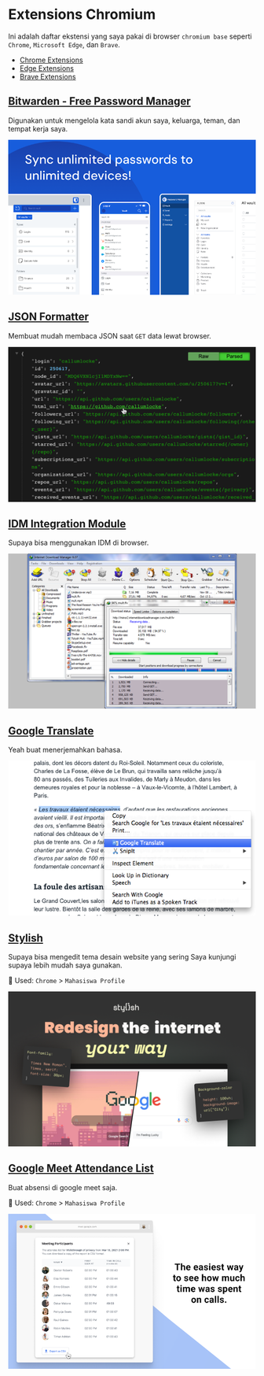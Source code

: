# Extensions Chromium

Ini adalah daftar ekstensi yang saya pakai di browser `chromium base` seperti `Chrome`, `Microsoft Edge`, dan `Brave`.
- [Chrome Extensions](chrome://extensions/)
- [Edge Extensions](edge://extensions/)
- [Brave Extensions](brave://extensions/)
## [Bitwarden - Free Password Manager](https://chromewebstore.google.com/detail/bitwarden-pengelola-sandi/nngceckbapebfimnlniiiahkandclblb)

Digunakan untuk mengelola kata sandi akun saya, keluarga, teman, dan tempat kerja saya.

![Bitwarden](attachments/bitwarden.png)

## [JSON Formatter](https://chromewebstore.google.com/detail/json-formatter/bcjindcccaagfpapjjmafapmmgkkhgoa)

Membuat mudah membaca JSON saat `GET` data lewat browser. 

![JSON Formatter](attachments/json-formatter.png)

## [IDM Integration Module](https://chromewebstore.google.com/detail/idm-integration-module/ngpampappnmepgilojfohadhhmbhlaek)

Supaya bisa menggunakan IDM di browser.

![IDM Integration Module](attachments/idm.png)


## [Google Translate](https://chromewebstore.google.com/detail/google-terjemahan/aapbdbdomjkkjkaonfhkkikfgjllcleb)

Yeah buat menerjemahkan bahasa.

![Google Translate](attachments/google-translate.png)

## [Stylish](https://chromewebstore.google.com/detail/stylish-custom-themes-for/fjnbnpbmkenffdnngjfgmeleoegfcffe?pli=1)

Supaya bisa mengedit tema desain website yang sering Saya kunjungi supaya lebih mudah saya gunakan.

🌟 Used: `Chrome` > `Mahasiswa Profile`

![stylish](attachments/stylish.png)


## [Google Meet Attendance List](https://chromewebstore.google.com/detail/google-meet-attendance-li/appcnhiefcidclcdjeahgklghghihfok)

Buat absensi di google meet saja.

🌟 Used: `Chrome` > `Mahasiswa Profile`

![Google Meet Attendance List](attachments/google-meet-attendance-list.png)
